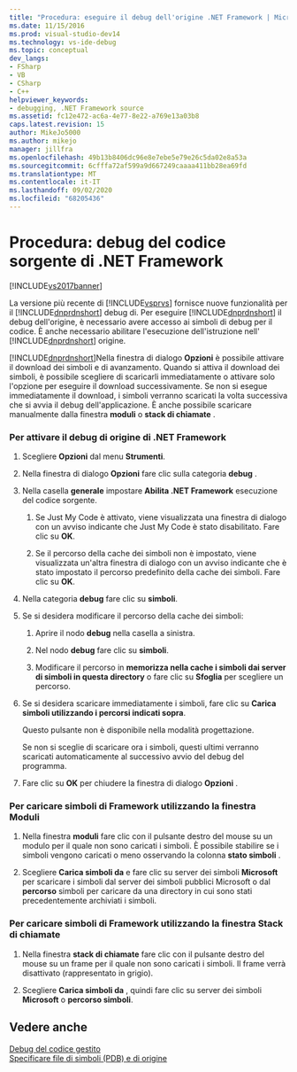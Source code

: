```yaml
---
title: "Procedura: eseguire il debug dell'origine .NET Framework | Microsoft Docs"
ms.date: 11/15/2016
ms.prod: visual-studio-dev14
ms.technology: vs-ide-debug
ms.topic: conceptual
dev_langs:
- FSharp
- VB
- CSharp
- C++
helpviewer_keywords:
- debugging, .NET Framework source
ms.assetid: fc12e472-ac6a-4e77-8e22-a769e13a03b8
caps.latest.revision: 15
author: MikeJo5000
ms.author: mikejo
manager: jillfra
ms.openlocfilehash: 49b13b8406dc96e8e7ebe5e79e26c5da02e8a53a
ms.sourcegitcommit: 6cfffa72af599a9d667249caaaa411bb28ea69fd
ms.translationtype: MT
ms.contentlocale: it-IT
ms.lasthandoff: 09/02/2020
ms.locfileid: "68205436"
---
```

# <a name="how-to-debug-net-framework-source"></a>Procedura: debug del codice sorgente di .NET Framework
[!INCLUDE[vs2017banner](../includes/vs2017banner.md)]

La versione più recente di [!INCLUDE[vsprvs](../includes/vsprvs-md.md)] fornisce nuove funzionalità per il [!INCLUDE[dnprdnshort](../includes/dnprdnshort-md.md)] debug di. Per eseguire [!INCLUDE[dnprdnshort](../includes/dnprdnshort-md.md)] il debug dell'origine, è necessario avere accesso ai simboli di debug per il codice. È anche necessario abilitare l'esecuzione dell'istruzione nell' [!INCLUDE[dnprdnshort](../includes/dnprdnshort-md.md)] origine.  
  
 [!INCLUDE[dnprdnshort](../includes/dnprdnshort-md.md)]Nella finestra di dialogo **Opzioni** è possibile attivare il download dei simboli e di avanzamento. Quando si attiva il download dei simboli, è possibile scegliere di scaricarli immediatamente o attivare solo l'opzione per eseguire il download successivamente. Se non si esegue immediatamente il download, i simboli verranno scaricati la volta successiva che si avvia il debug dell'applicazione. È anche possibile scaricare manualmente dalla finestra **moduli** o **stack di chiamate** .  
  
### <a name="to-enable-net-framework-source-debugging"></a>Per attivare il debug di origine di .NET Framework   
  
1. Scegliere **Opzioni** dal menu **Strumenti**.  
  
2. Nella finestra di dialogo **Opzioni** fare clic sulla categoria **debug** .  
  
3. Nella casella **generale** impostare **Abilita .NET Framework** esecuzione del codice sorgente.  
  
    1. Se Just My Code è attivato, viene visualizzata una finestra di dialogo con un avviso indicante che Just My Code è stato disabilitato. Fare clic su **OK**.  
  
    2. Se il percorso della cache dei simboli non è impostato, viene visualizzata un'altra finestra di dialogo con un avviso indicante che è stato impostato il percorso predefinito della cache dei simboli. Fare clic su **OK**.  
  
4. Nella categoria **debug** fare clic su **simboli**.  
  
5. Se si desidera modificare il percorso della cache dei simboli:  
  
    1. Aprire il nodo **debug** nella casella a sinistra.  
  
    2. Nel nodo **debug** fare clic su **simboli**.  
  
    3. Modificare il percorso in **memorizza nella cache i simboli dai server di simboli in questa directory** o fare clic su **Sfoglia** per scegliere un percorso.  
  
6. Se si desidera scaricare immediatamente i simboli, fare clic su **Carica simboli utilizzando i percorsi indicati sopra**.  
  
     Questo pulsante non è disponibile nella modalità progettazione.  
  
     Se non si sceglie di scaricare ora i simboli, questi ultimi verranno scaricati automaticamente al successivo avvio del debug del programma.  
  
7. Fare clic su **OK** per chiudere la finestra di dialogo **Opzioni** .  
  
### <a name="to-load-framework-symbols-using-the-modules-window"></a>Per caricare simboli di Framework utilizzando la finestra Moduli  
  
1. Nella finestra **moduli** fare clic con il pulsante destro del mouse su un modulo per il quale non sono caricati i simboli. È possibile stabilire se i simboli vengono caricati o meno osservando la colonna **stato simboli** .  
  
2. Scegliere **Carica simboli da** e fare clic su server dei simboli **Microsoft** per scaricare i simboli dal server dei simboli pubblici Microsoft o dal **percorso** simboli per caricare da una directory in cui sono stati precedentemente archiviati i simboli.  
  
### <a name="to-load-framework-symbols-using-the-call-stack-window"></a>Per caricare simboli di Framework utilizzando la finestra Stack di chiamate  
  
1. Nella finestra **stack di chiamate** fare clic con il pulsante destro del mouse su un frame per il quale non sono caricati i simboli. Il frame verrà disattivato (rappresentato in grigio).  
  
2. Scegliere **Carica simboli da** , quindi fare clic su server dei simboli **Microsoft** o **percorso simboli**.  
  
## <a name="see-also"></a>Vedere anche  
 [Debug del codice gestito](../debugger/debugging-managed-code.md)   
 [Specificare file di simboli (PDB) e di origine](../debugger/specify-symbol-dot-pdb-and-source-files-in-the-visual-studio-debugger.md)
